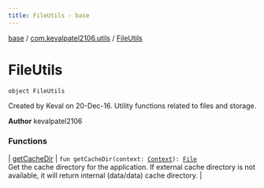 ```yaml
---
title: FileUtils - base
---
```


[base](../../index.html) / [com.kevalpatel2106.utils](../index.html) / [FileUtils](./index.html)

# FileUtils

`object FileUtils`

Created by Keval on 20-Dec-16.
Utility functions related to files and storage.

**Author**
kevalpatel2106

### Functions

| [getCacheDir](get-cache-dir.html) | `fun getCacheDir(context: `[`Context`](https://developer.android.com/reference/android/content/Context.html)`): `[`File`](https://developer.android.com/reference/java/io/File.html)<br>Get the cache directory for the application. If external cache directory is not available, it will return internal (data/data) cache directory. |


